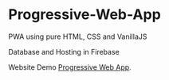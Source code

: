 # Progressive-Web-App

PWA using pure HTML, CSS and VanillaJS

Database and Hosting in Firebase

Website Demo [Progressive Web App](https://food-avengers-pwa.web.app/).
